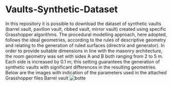 # Vaults-Synthetic-Dataset
In this repository it is possible to download the dataset of synthetic vaults (barrel vault, pavilion vault, ribbed vault, mirror vault) created using specific Grasshopper algorithms.
The procedural modelling approach, here adopted, follows the ideal geometries, according to the rules of descriptive geometry and relating to the generation of ruled surfaces (directrix and generator).
In order to provide suitable dimensions in line with the masonry architecture, the room geometry was set with sides A and B both ranging from 2 to 5 m. Each side is increased by 0.1 m; this setting guarantees the generation of synthetic vaults with significant differences in the resulting geometries.
Below are the images with indication of the parameters used in the attached Grasshopper files
Barrel vault
![botte](https://user-images.githubusercontent.com/121488049/209692577-cf1dafbd-a94d-44b5-9c25-21512ea40162.jpg)
